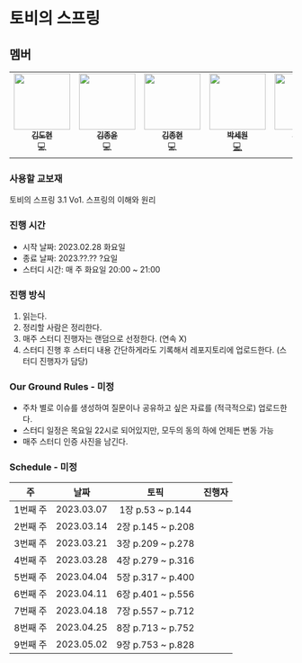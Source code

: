 # 토비의 스프링 

## 멤버

<table>
  <tr>
    <td align="center"><a href="https://github.com/K-Diger"><img src="https://avatars.githubusercontent.com/u/60564431?v=4" width="100px;" alt=""/><br /><sub><b>김도현</b></sub></a><br />💻</a></td>
    <td align="center"><a href="https://github.com/jongnan"><img src="https://user-images.githubusercontent.com/26344479/221334352-f27c65cf-f099-4f93-9534-55983f393223.png" width="100px;" alt=""/><br /><sub><b>김종윤</b></sub></a><br />💻</a></td>
    <td align="center"><a href="https://github.com/KJongHyun"><img src="https://user-images.githubusercontent.com/69254943/221334018-0e720dc8-fe6b-419f-809b-43e297c62446.png" width="100px;" alt=""/><br /><sub><b>김종현</b></sub></a><br />💻</a></td>
    <td align="center"><a href="https://github.com/sw-develop"><img src="https://user-images.githubusercontent.com/69254943/221334018-0e720dc8-fe6b-419f-809b-43e297c62446.png" width="100px;" alt=""/><br /><sub><b>박세원</b></sub></a><br /><a href="https://github.com/AUSG/Relay-Homepage/commits?author=whitesoil" title="Code">💻</a></td>
    <td align="center"><a href="https://github.com/hocaron"><img src="https://user-images.githubusercontent.com/69254943/221334018-0e720dc8-fe6b-419f-809b-43e297c62446.png" width="100px;" alt=""/><br /><sub><b>호선우</b></sub></a><br /><a href="https://github.com/AUSG/Relay-Homepage/commits?author=rayleighko" title="Code">💻</a></td>
  </tr>
</table>

### 사용할 교보재

토비의 스프링 3.1 Vo1. 스프링의 이해와 원리

### 진행 시간
* 시작 날짜: 2023.02.28 화요일
* 종료 날짜: 2023.??.?? ?요일
* 스터디 시간: 매 주 화요일 20:00 ~ 21:00

### 진행 방식
1. 읽는다.
2. 정리할 사람은 정리한다.
3. 매주 스터디 진행자는 랜덤으로 선정한다. (연속 X)
4. 스터디 진행 후 스터디 내용 간단하게라도 기록해서 레포지토리에 업로드한다. (스터디 진행자가 담당)

### Our Ground Rules - 미정
- 주차 별로 이슈를 생성하여 질문이나 공유하고 싶은 자료를 (적극적으로) 업로드한다.
- 스터디 일정은 목요일 22시로 되어있지만, 모두의 동의 하에 언제든 변동 가능
- 매주 스터디 인증 사진을 남긴다.

### Schedule - 미정

|   주    |     날짜     |토픽|   진행자    |
|:------:|:----------:|:-----:|:--------:|
| 1번째 주  | 2023.03.07 |1장 p.53 ~ p.144||
| 2번째 주  | 2023.03.14 |2장 p.145 ~ p.208||
| 3번째 주  | 2023.03.21 |3장 p.209 ~ p.278||
| 4번째 주  | 2023.03.28 |4장 p.279 ~ p.316||
| 5번째 주  | 2023.04.04 |5장 p.317 ~ p.400||
| 6번째 주  | 2023.04.11 |6장 p.401 ~ p.556||
| 7번째 주  | 2023.04.18 |7장 p.557 ~ p.712||
| 8번째 주  | 2023.04.25 |8장 p.713 ~ p.752||
| 9번째 주  | 2023.05.02 |9장 p.753 ~ p.828||
